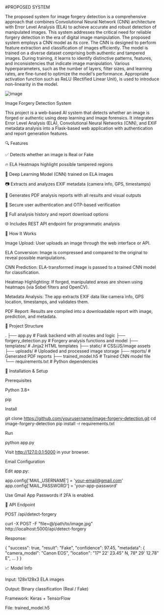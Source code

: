 #PROPOSED SYSTEM

The proposed system for image forgery detection is a comprehensive approach that combines Convolutional Neural Network (CNN) architecture with Error Level Analysis (ELA) to achieve accurate and robust detection of manipulated images. This system addresses the critical need for reliable forgery detection in the era of digital image manipulation. The proposed system employs a CNN model as its core. The CNN is designed to perform feature extraction and classification of images efficiently. The model is trained on a diverse dataset comprising both authentic and tampered images. During training, it learns to identify distinctive patterns, features, and inconsistencies that indicate image manipulation. Various hyperparameters, such as the number of layers, filter sizes, and learning rates, are fine-tuned to optimize the model's performance. Appropriate activation function such as ReLU (Rectified Linear Unit), is used to introduce non-linearity in the model. 

![image](https://github.com/user-attachments/assets/f91fef82-9066-46b8-8b04-e63eca3ea1da)

Image Forgery Detection System

This project is a web-based AI system that detects whether an image is forged or authentic using deep learning and image forensics. It integrates Error Level Analysis (ELA), Convolutional Neural Networks (CNN), and EXIF metadata analysis into a Flask-based web application with authentication and report generation features.

🔍 Features

✅ Detects whether an image is Real or Fake

🔥 ELA Heatmaps highlight possible tampered regions

🧐 Deep Learning Model (CNN) trained on ELA images

📷 Extracts and analyzes EXIF metadata (camera info, GPS, timestamps)

📄 Generates PDF analysis reports with all results and visual outputs

🔐 Secure user authentication and OTP-based verification

🔢 Full analysis history and report download options

🌐 Includes REST API endpoint for programmatic analysis

🚀 How It Works

Image Upload: User uploads an image through the web interface or API.

ELA Conversion: Image is compressed and compared to the original to reveal possible manipulations.

CNN Prediction: ELA-transformed image is passed to a trained CNN model for classification.

Heatmap Highlighting: If forged, manipulated areas are shown using heatmaps (via Sobel filters and OpenCV).

Metadata Analysis: The app extracts EXIF data like camera info, GPS location, timestamps, and validates them.

PDF Report: Results are compiled into a downloadable report with image, prediction, and metadata.

📁 Project Structure

.
├── app.py                # Flask backend with all routes and logic
├── forgery_detection.py  # Forgery analysis functions and model
├── templates/            # Jinja2 HTML templates
├── static/               # CSS/JS/image assets
├── uploads/              # Uploaded and processed image storage
├── reports/              # Generated PDF reports
├── trained_model.h5      # Trained CNN model file
└── requirements.txt      # Python dependencies

🚧 Installation & Setup

Prerequisites

Python 3.8+

pip

Install

git clone https://github.com/yourusername/image-forgery-detection.git
cd image-forgery-detection
pip install -r requirements.txt

Run

python app.py

Visit http://127.0.0.1:5000 in your browser.

Email Configuration

Edit app.py:

app.config['MAIL_USERNAME'] = 'your-email@gmail.com'
app.config['MAIL_PASSWORD'] = 'your-app-password'

Use Gmail App Passwords if 2FA is enabled.

📲 API Endpoint

POST /api/detect-forgery

curl -X POST -F "file=@/path/to/image.jpg" http://localhost:5000/api/detect-forgery

Response:

{
  "success": true,
  "result": "Fake",
  "confidence": 97.45,
  "metadata": {
    "camera_model": "Canon EOS",
    "location": "17° 22' 23.45\" N, 78° 29' 12.78\" E",
    ...
  }
}

📈 Model Info

Input: 128x128x3 ELA images

Output: Binary classification (Real / Fake)

Framework: Keras + TensorFlow

File: trained_model.h5





